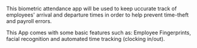 This biometric attendance app will be used to keep uccurate track of employees' 
arrival and departure times in order to help prevent time-theft and payroll errors.

This App comes with some basic features such as: 
Employee Fingerprints, facial recognition and automated time tracking (clocking in/out).
